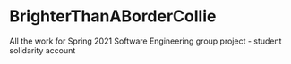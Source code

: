 # BrighterThanABorderCollie
All the work for Spring 2021 Software Engineering group project - student solidarity account
